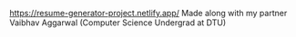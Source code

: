 https://resume-generator-project.netlify.app/
Made along with my partner Vaibhav Aggarwal (Computer Science Undergrad at DTU)
